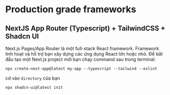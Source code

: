# Production grade frameworks

## NextJS App Router (Typescript) + TailwindCSS + Shadcn UI
Next.js Pages/App Router là một full-stack React framework. Framework linh hoạt và hỗ trợ bạn xây dựng các ứng dụng React lớn hoặc nhỏ. Để bắt đầu tạo một Next.js project mới bạn chạy command sau trong terminal:

```
npx create-next-app@latest my-app --typescript --tailwind --eslint
```

cd vào `directory` của bạn

```
npx shadcn-ui@latest init
```
